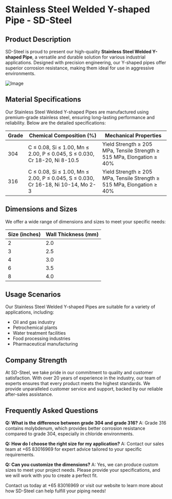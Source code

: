 # Stainless Steel Welded Y-shaped Pipe - SD-Steel

## Product Description

SD-Steel is proud to present our high-quality **Stainless Steel Welded Y-shaped Pipe**, a versatile and durable solution for various industrial applications. Designed with precision engineering, our Y-shaped pipes offer superior corrosion resistance, making them ideal for use in aggressive environments.

![Image](https://github.com/user-attachments/assets/2567258e-e124-4816-932d-1809bd27ef0b)

## Material Specifications

Our Stainless Steel Welded Y-shaped Pipes are manufactured using premium-grade stainless steel, ensuring long-lasting performance and reliability. Below are the detailed specifications:

| Grade | Chemical Composition (%) | Mechanical Properties |
|-------|--------------------------|------------------------|
| 304   | C ≤ 0.08, Si ≤ 1.00, Mn ≤ 2.00, P ≤ 0.045, S ≤ 0.030, Cr 18-20, Ni 8-10.5 | Yield Strength ≥ 205 MPa, Tensile Strength ≥ 515 MPa, Elongation ≥ 40% |
| 316   | C ≤ 0.08, Si ≤ 1.00, Mn ≤ 2.00, P ≤ 0.045, S ≤ 0.030, Cr 16-18, Ni 10-14, Mo 2-3 | Yield Strength ≥ 205 MPa, Tensile Strength ≥ 515 MPa, Elongation ≥ 40% |

## Dimensions and Sizes

We offer a wide range of dimensions and sizes to meet your specific needs:

| Size (inches) | Wall Thickness (mm) |
|---------------|---------------------|
| 2             | 2.0                 |
| 3             | 2.5                 |
| 4             | 3.0                 |
| 6             | 3.5                 |
| 8             | 4.0                 |

## Usage Scenarios

Our Stainless Steel Welded Y-shaped Pipes are suitable for a variety of applications, including:
- Oil and gas industry
- Petrochemical plants
- Water treatment facilities
- Food processing industries
- Pharmaceutical manufacturing

## Company Strength

At SD-Steel, we take pride in our commitment to quality and customer satisfaction. With over 20 years of experience in the industry, our team of experts ensures that every product meets the highest standards. We provide unparalleled customer service and support, backed by our reliable after-sales assistance.

## Frequently Asked Questions

**Q: What is the difference between grade 304 and grade 316?**
A: Grade 316 contains molybdenum, which provides better corrosion resistance compared to grade 304, especially in chloride environments.

**Q: How do I choose the right size for my application?**
A: Contact our sales team at +65 83016969 for expert advice tailored to your specific requirements.

**Q: Can you customize the dimensions?**
A: Yes, we can produce custom sizes to meet your project needs. Please provide your specifications, and we will work with you to create a perfect fit.

Contact us today at +65 83016969 or visit our website to learn more about how SD-Steel can help fulfill your piping needs!